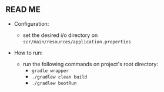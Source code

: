 READ ME
- 

- Configuration:
    - set the desired i/o directory on `scr/main/resources/application.properties`

- How to run:
    - run the following commands on project's root directory: 
        - `gradle wrapper`
        - `./gradlew clean build`
        - `./gradlew bootRun`